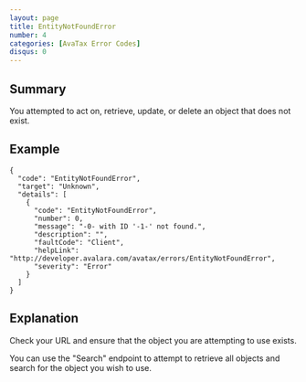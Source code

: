 ```yaml
---
layout: page
title: EntityNotFoundError
number: 4
categories: [AvaTax Error Codes]
disqus: 0
---
```


## Summary

You attempted to act on, retrieve, update, or delete an object that does not exist.

## Example

    {
      "code": "EntityNotFoundError",
      "target": "Unknown",
      "details": [
        {
          "code": "EntityNotFoundError",
          "number": 0,
          "message": "-0- with ID '-1-' not found.",
          "description": "",
          "faultCode": "Client",
          "helpLink": "http://developer.avalara.com/avatax/errors/EntityNotFoundError",
          "severity": "Error"
        }
      ]
    }

## Explanation

Check your URL and ensure that the object you are attempting to use exists. 

You can use the "Search" endpoint to attempt to retrieve all objects and search for the object you wish to use.

